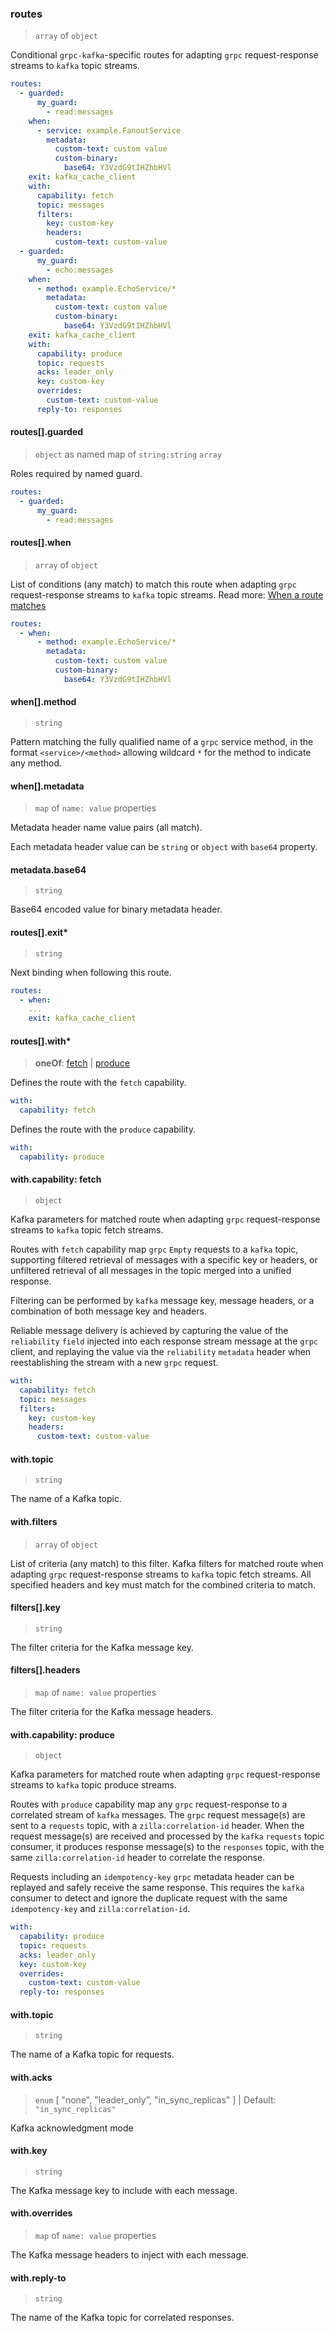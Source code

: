 ### routes

> `array` of `object`

Conditional `grpc-kafka`-specific routes for adapting `grpc` request-response streams to `kafka` topic streams.

```yaml
routes:
  - guarded:
      my_guard:
        - read:messages
    when:
      - service: example.FanoutService
        metadata:
          custom-text: custom value
          custom-binary:
            base64: Y3VzdG9tIHZhbHVl
    exit: kafka_cache_client
    with:
      capability: fetch
      topic: messages
      filters:
        key: custom-key
        headers:
          custom-text: custom-value
  - guarded:
      my_guard:
        - echo:messages
    when:
      - method: example.EchoService/*
        metadata:
          custom-text: custom value
          custom-binary:
            base64: Y3VzdG9tIHZhbHVl
    exit: kafka_cache_client
    with:
      capability: produce
      topic: requests
      acks: leader_only
      key: custom-key
      overrides:
        custom-text: custom-value
      reply-to: responses
```

#### routes[].guarded

> `object` as named map of `string:string` `array`

Roles required by named guard.

```yaml
routes:
  - guarded:
      my_guard:
        - read:messages
```

#### routes[].when

> `array` of `object`

List of conditions (any match) to match this route when adapting `grpc` request-response streams to `kafka` topic streams.
Read more: [When a route matches](../../../../../concepts/bindings.md#when-a-route-matches)

```yaml
routes:
  - when:
      - method: example.EchoService/*
        metadata:
          custom-text: custom value
          custom-binary:
            base64: Y3VzdG9tIHZhbHVl
```

#### when[].method

> `string`

Pattern matching the fully qualified name of a `grpc` service method, in the format `<service>/<method>` allowing wildcard `*` for the method to indicate any method.

#### when[].metadata

> `map` of `name: value` properties

Metadata header name value pairs (all match).

Each metadata header value can be `string` or `object` with `base64` property.

#### metadata.base64

> `string`

Base64 encoded value for binary metadata header.

#### routes[].exit\*

> `string`

Next binding when following this route.

```yaml
routes:
  - when:
    ...
    exit: kafka_cache_client
```

#### routes[].with\*

> **oneOf**: [fetch](#with-capability-fetch) | [produce](#with-capability-produce)

Defines the route with the `fetch` capability.

```yaml
with:
  capability: fetch
```

Defines the route with the `produce` capability.

```yaml
with:
  capability: produce
```

#### with.capability: fetch

> `object`

Kafka parameters for matched route when adapting `grpc` request-response streams to `kafka` topic fetch streams.

Routes with `fetch` capability map `grpc` `Empty` requests to a `kafka` topic, supporting filtered retrieval of messages with a specific key or headers, or unfiltered retrieval of all messages in the topic merged into a unified response.

Filtering can be performed by `kafka` message key, message headers, or a combination of both message key and headers.

Reliable message delivery is achieved by capturing the value of the `reliability` `field` injected into each response stream message at the `grpc` client, and replaying the value via the `reliability` `metadata` header when reestablishing the stream with a new `grpc` request.

```yaml
with:
  capability: fetch
  topic: messages
  filters:
    key: custom-key
    headers:
      custom-text: custom-value
```

#### with.topic

> `string`

The name of a Kafka topic.

#### with.filters

> `array` of `object`

List of criteria (any match) to this filter. Kafka filters for matched route when adapting `grpc` request-response streams to `kafka` topic fetch streams. All specified headers and key must match for the combined criteria to match.

#### filters[].key

> `string`

The filter criteria for the Kafka message key.

#### filters[].headers

> `map` of `name: value` properties

The filter criteria for the Kafka message headers.

#### with.capability: produce

> `object`

Kafka parameters for matched route when adapting `grpc` request-response streams to `kafka` topic produce streams.

Routes with `produce` capability map any `grpc` request-response to a correlated stream of `kafka` messages. The `grpc` request message(s) are sent to a `requests` topic, with a `zilla:correlation-id` header. When the request message(s) are received and processed by the `kafka` `requests` topic consumer, it produces response message(s) to the `responses` topic, with the same `zilla:correlation-id` header to correlate the response.

Requests including an `idempotency-key` `grpc` metadata header can be replayed and safely receive the same response. This requires the `kafka` consumer to detect and ignore the duplicate request with the same `idempotency-key` and `zilla:correlation-id`.

```yaml
with:
  capability: produce
  topic: requests
  acks: leader_only
  key: custom-key
  overrides:
    custom-text: custom-value
  reply-to: responses
```

#### with.topic

> `string`

The name of a Kafka topic for requests.

#### with.acks

> `enum` [ "none", "leader_only", "in_sync_replicas" ] | Default: `"in_sync_replicas"`

Kafka acknowledgment mode

#### with.key

> `string`

The Kafka message key to include with each message.

#### with.overrides

> `map` of `name: value` properties

The Kafka message headers to inject with each message.

#### with.reply-to

> `string`

The name of the Kafka topic for correlated responses.
